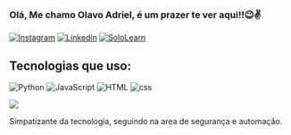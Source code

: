 ### Olá, Me chamo Olavo Adriel, é um prazer te ver aqui!!😉✌️

[![Instagram](https://img.shields.io/badge/Instagram-FA5882?style=for-the-badge&logo=instagram&logoColor=white)](https://instagram.com/ollavo_adriel)
[![Linkedin](https://img.shields.io/badge/LinkedIn-0077B5?style=for-the-badge&logo=linkedin&logoColor=white)](https://linkedin.com/in/olavo-adriel-545000204)
[![SoloLearn](https://img.shields.io/badge/-Sololearn-3a464b?style=for-the-badge&logo=Sololearn&logoColor=white)](https://sololearn.com/Profile/27118524/)



## Tecnologias que uso: 
![Python](	https://img.shields.io/badge/Python-14354C?style=for-the-badge&logo=python&logoColor=white)
![JavaScript](https://img.shields.io/badge/JavaScript-323330?style=for-the-badge&logo=javascript&logoColor=F7DF1E)
![HTML](https://img.shields.io/badge/HTML-FF0000?style=for-the-badge&logo=html5&logoColor=white)
![css](https://img.shields.io/badge/CSS-0101DF?&style=for-the-badge&logo=css3&logoColor=white)


![](https://github-readme-stats.vercel.app/api/top-langs/?username=olavuwdev&theme)


Simpatizante da tecnologia, seguindo na area de segurança e automação.
